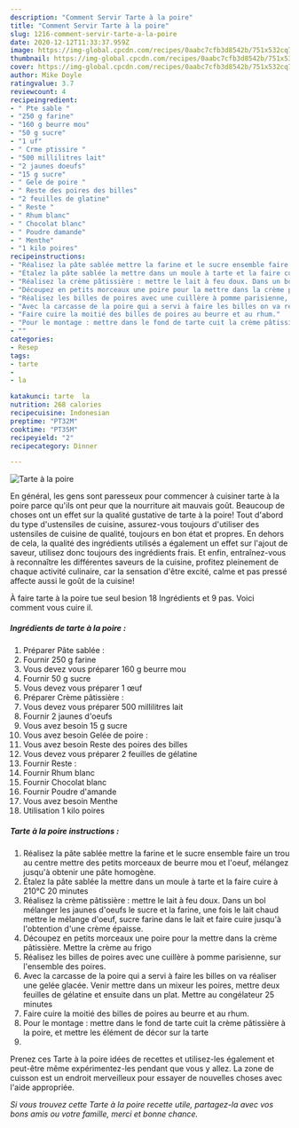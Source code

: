 ```yaml
---
description: "Comment Servir Tarte à la poire"
title: "Comment Servir Tarte à la poire"
slug: 1216-comment-servir-tarte-a-la-poire
date: 2020-12-12T11:33:37.959Z
image: https://img-global.cpcdn.com/recipes/0aabc7cfb3d8542b/751x532cq70/tarte-a-la-poire-photo-principale-de-la-recette.jpg
thumbnail: https://img-global.cpcdn.com/recipes/0aabc7cfb3d8542b/751x532cq70/tarte-a-la-poire-photo-principale-de-la-recette.jpg
cover: https://img-global.cpcdn.com/recipes/0aabc7cfb3d8542b/751x532cq70/tarte-a-la-poire-photo-principale-de-la-recette.jpg
author: Mike Doyle
ratingvalue: 3.7
reviewcount: 4
recipeingredient:
- " Pte sable "
- "250 g farine"
- "160 g beurre mou"
- "50 g sucre"
- "1 uf"
- " Crme ptissire "
- "500 millilitres lait"
- "2 jaunes doeufs"
- "15 g sucre"
- " Gele de poire "
- " Reste des poires des billes"
- "2 feuilles de glatine"
- " Reste "
- " Rhum blanc"
- " Chocolat blanc"
- " Poudre damande"
- " Menthe"
- "1 kilo poires"
recipeinstructions:
- "Réalisez la pâte sablée mettre la farine et le sucre ensemble faire un trou au centre mettre des petits morceaux de beurre mou et l&#39;oeuf, mélangez jusqu&#39;à obtenir une pâte homogène."
- "Étalez la pâte sablée la mettre dans un moule à tarte et la faire cuire à 210°C 20 minutes"
- "Réalisez la crème pâtissière : mettre le lait à feu doux. Dans un bol mélanger les jaunes d&#39;oeufs le sucre et la farine, une fois le lait chaud mettre le mélange d&#39;oeuf, sucre farine dans le lait et faire cuire jusqu&#39;à l&#39;obtention d&#39;une crème épaisse."
- "Découpez en petits morceaux une poire pour la mettre dans la crème pâtissière. Mettre la crème au frigo"
- "Réalisez les billes de poires avec une cuillère à pomme parisienne, sur l&#39;ensemble des poires."
- "Avec la carcasse de la poire qui a servi à faire les billes on va réaliser une gelée glacée. Venir mettre dans un mixeur les poires, mettre deux feuilles de gélatine et ensuite dans un plat. Mettre au congélateur 25 minutes"
- "Faire cuire la moitié des billes de poires au beurre et au rhum."
- "Pour le montage : mettre dans le fond de tarte cuit la crème pâtissière à la poire, et mettre les élément de décor sur la tarte"
- ""
categories:
- Resep
tags:
- tarte
- 
- la

katakunci: tarte  la 
nutrition: 268 calories
recipecuisine: Indonesian
preptime: "PT32M"
cooktime: "PT35M"
recipeyield: "2"
recipecategory: Dinner

---
```



![Tarte à la poire](https://img-global.cpcdn.com/recipes/0aabc7cfb3d8542b/751x532cq70/tarte-a-la-poire-photo-principale-de-la-recette.jpg)

En général, les gens sont paresseux pour commencer à cuisiner tarte à la poire parce qu'ils ont peur que la nourriture ait mauvais goût. Beaucoup de choses ont un effet sur la qualité gustative de tarte à la poire! Tout d'abord du type d'ustensiles de cuisine, assurez-vous toujours d'utiliser des ustensiles de cuisine de qualité, toujours en bon état et propres. En dehors de cela, la qualité des ingrédients utilisés a également un effet sur l'ajout de saveur, utilisez donc toujours des ingrédients frais. Et enfin, entraînez-vous à reconnaître les différentes saveurs de la cuisine, profitez pleinement de chaque activité culinaire, car la sensation d'être excité, calme et pas pressé affecte aussi le goût de la cuisine!

<!--inarticleads1-->

À faire tarte à la poire tue seul besion 18 Ingrédients et 9 pas. Voici comment vous cuire il.

##### Ingrédients de tarte à la poire :

1. Préparer  Pâte sablée :
1. Fournir 250 g farine
1. Vous devez vous préparer 160 g beurre mou
1. Fournir 50 g sucre
1. Vous devez vous préparer 1 œuf
1. Préparer  Crème pâtissière :
1. Vous devez vous préparer 500 millilitres lait
1. Fournir 2 jaunes d&#39;oeufs
1. Vous avez besoin 15 g sucre
1. Vous avez besoin  Gelée de poire :
1. Vous avez besoin  Reste des poires des billes
1. Vous devez vous préparer 2 feuilles de gélatine
1. Fournir  Reste :
1. Fournir  Rhum blanc
1. Fournir  Chocolat blanc
1. Fournir  Poudre d&#39;amande
1. Vous avez besoin  Menthe
1. Utilisation 1 kilo poires




<!--inarticleads2-->

##### Tarte à la poire instructions :

1. Réalisez la pâte sablée mettre la farine et le sucre ensemble faire un trou au centre mettre des petits morceaux de beurre mou et l&#39;oeuf, mélangez jusqu&#39;à obtenir une pâte homogène.
1. Étalez la pâte sablée la mettre dans un moule à tarte et la faire cuire à 210°C 20 minutes
1. Réalisez la crème pâtissière : mettre le lait à feu doux. Dans un bol mélanger les jaunes d&#39;oeufs le sucre et la farine, une fois le lait chaud mettre le mélange d&#39;oeuf, sucre farine dans le lait et faire cuire jusqu&#39;à l&#39;obtention d&#39;une crème épaisse.
1. Découpez en petits morceaux une poire pour la mettre dans la crème pâtissière. Mettre la crème au frigo
1. Réalisez les billes de poires avec une cuillère à pomme parisienne, sur l&#39;ensemble des poires.
1. Avec la carcasse de la poire qui a servi à faire les billes on va réaliser une gelée glacée. Venir mettre dans un mixeur les poires, mettre deux feuilles de gélatine et ensuite dans un plat. Mettre au congélateur 25 minutes
1. Faire cuire la moitié des billes de poires au beurre et au rhum.
1. Pour le montage : mettre dans le fond de tarte cuit la crème pâtissière à la poire, et mettre les élément de décor sur la tarte
1. 




<!--inarticleads1-->

<p>
Prenez ces Tarte à la poire idées de recettes et utilisez-les également et peut-être même expérimentez-les pendant que vous y allez. La zone de cuisson est un endroit merveilleux pour essayer de nouvelles choses avec l'aide appropriée.
</p>

<p>
<i>Si vous trouvez cette Tarte à la poire recette utile, partagez-la avec vos bons amis ou votre famille, merci et bonne chance.</i>
</p>
